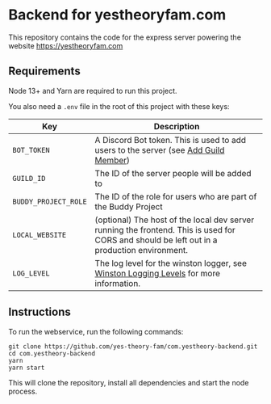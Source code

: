 # Backend for yestheoryfam.com

This repository contains the code for the express server powering the website https://yestheoryfam.com

## Requirements

Node 13+ and Yarn are required to run this project.

You also need a `.env` file in the root of this project with these keys:

| Key                  | Description                                                                                                                                                    |
| -------------------- | -------------------------------------------------------------------------------------------------------------------------------------------------------------- |
| `BOT_TOKEN`          | A Discord Bot token. This is used to add users to the server (see [Add Guild Member](https://discordapp.com/developers/docs/resources/guild#add-guild-member)) |
| `GUILD_ID`           | The ID of the server people will be added to                                                                                                                   |
| `BUDDY_PROJECT_ROLE` | The ID of the role for users who are part of the Buddy Project                                                                                                 |
| `LOCAL_WEBSITE`      | (optional) The host of the local dev server running the frontend. This is used for CORS and should be left out in a production environment.                    |
| `LOG_LEVEL`          | The log level for the winston logger, see [Winston Logging Levels](https://github.com/winstonjs/winston#logging-levels) for more information.                  |

## Instructions

To run the webservice, run the following commands:

```
git clone https://github.com/yes-theory-fam/com.yestheory-backend.git
cd com.yestheory-backend
yarn
yarn start
```

This will clone the repository, install all dependencies and start the node process.
